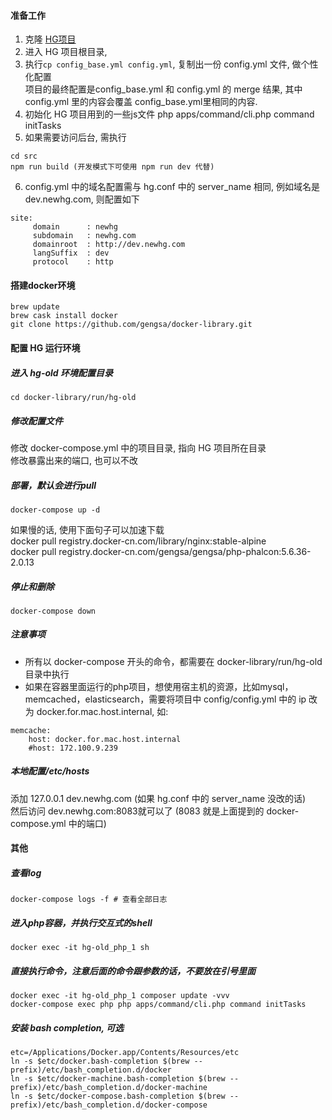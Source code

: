#### 准备工作
1. 克隆 [HG项目](https://github.com/heavengifts/HG.git)
2. 进入 HG 项目根目录,
3. 执行`cp config_base.yml config.yml`, 复制出一份 config.yml 文件, 做个性化配置  
项目的最终配置是config_base.yml 和 config.yml 的 merge 结果, 其中 config.yml 里的内容会覆盖 config_base.yml里相同的内容.
4. 初始化 HG 项目用到的一些js文件 php apps/command/cli.php command initTasks
5. 如果需要访问后台, 需执行 
```
cd src
npm run build (开发模式下可使用 npm run dev 代替)
```
6. config.yml 中的域名配置需与 hg.conf 中的 server_name 相同, 例如域名是 dev.newhg.com, 则配置如下
```
site:                       
     domain      : newhg
     subdomain   : newhg.com
     domainroot  : http://dev.newhg.com
     langSuffix  : dev
     protocol    : http
 ```

#### 搭建docker环境
```
brew update
brew cask install docker
git clone https://github.com/gengsa/docker-library.git
```

#### 配置 HG 运行环境 
##### 进入 hg-old 环境配置目录 
```
cd docker-library/run/hg-old
```

##### 修改配置文件
修改 docker-compose.yml 中的项目目录, 指向 HG 项目所在目录  
修改暴露出来的端口, 也可以不改  

##### 部署，默认会进行pull
```
docker-compose up -d
```
如果慢的话, 使用下面句子可以加速下载  
docker pull registry.docker-cn.com/library/nginx:stable-alpine  
docker pull registry.docker-cn.com/gengsa/gengsa/php-phalcon:5.6.36-2.0.13

##### 停止和删除
```
docker-compose down
```
##### 注意事项
* 所有以 docker-compose 开头的命令，都需要在 docker-library/run/hg-old 目录中执行
* 如果在容器里面运行的php项目，想使用宿主机的资源，比如mysql，memcached，elasticsearch，需要将项目中 config/config.yml 中的 ip 改为 docker.for.mac.host.internal, 如: 

```
memcache:
    host: docker.for.mac.host.internal
    #host: 172.100.9.239

```

##### 本地配置/etc/hosts
添加 127.0.0.1 dev.newhg.com (如果 hg.conf 中的 server_name 没改的话)  
然后访问 dev.newhg.com:8083就可以了 (8083 就是上面提到的 docker-compose.yml 中的端口)

#### 其他
##### 查看log
```
docker-compose logs -f # 查看全部日志
```

##### 进入php容器，并执行交互式的shell
```
docker exec -it hg-old_php_1 sh
```

##### 直接执行命令，注意后面的命令跟参数的话，不要放在引号里面
```
docker exec -it hg-old_php_1 composer update -vvv
docker-compose exec php php apps/command/cli.php command initTasks
```

##### 安装 bash completion, 可选
```
etc=/Applications/Docker.app/Contents/Resources/etc
ln -s $etc/docker.bash-completion $(brew --prefix)/etc/bash_completion.d/docker
ln -s $etc/docker-machine.bash-completion $(brew --prefix)/etc/bash_completion.d/docker-machine
ln -s $etc/docker-compose.bash-completion $(brew --prefix)/etc/bash_completion.d/docker-compose
```